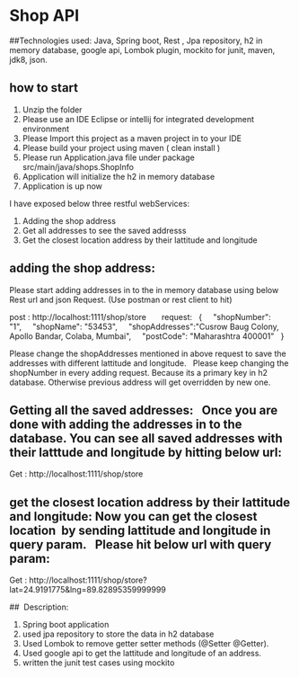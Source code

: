 # Shop API

##Technologies used: 
Java, Spring boot, Rest , Jpa repository, h2 in memory database, google api, Lombok plugin, mockito for junit, maven, jdk8, json. 

## how to start
1) Unzip the folder
2) Please use an IDE Eclipse or intellij for integrated development environment
3) Please Import this project as a maven project in to your IDE
4) Please build your project using maven ( clean install )
5) Please run Application.java file under package src/main/java/shops.ShopInfo
6) Application will initialize the h2 in memory database
7) Application is up now

I have exposed below three restful webServices: 
1) Adding the shop address
2) Get all addresses to see the saved addresss
3) Get the closest location address by their lattitude and longitude

## adding the shop address:
Please start adding addresses in to the in memory database using below Rest url and json Request. (Use postman or rest client to hit)    

post : http://localhost:1111/shop/store      
request:   {     "shopNumber": "1",     "shopName": "53453",     "shopAddresses":"Cusrow Baug Colony, Apollo Bandar, Colaba, Mumbai",     "postCode": "Maharashtra 400001"   } 


Please change the shopAddresses mentioned in above request to save the addresses with different lattitude and longitude.   Please keep changing the shopNumber in every adding request. Because its a primary key in h2 database. Otherwise previous address will get overridden by new one.


## Getting all the saved addresses:   Once you are done with adding the addresses in to the database. You can see all saved addresses with their latttude and longitude by hitting below url:  

Get : http://localhost:1111/shop/store  


## get the closest location address by their lattitude and longitude: Now you can get the closest location  by sending lattitude and longitude in query param.   Please hit below url with query param:  

Get : http://localhost:1111/shop/store?lat=24.9191775&lng=89.82895359999999


##  Description:
1) Spring boot application
2) used jpa repository to store the data in h2 database
3) Used Lombok to remove getter setter methods (@Setter @Getter). 
4) Used google api to get the lattitude and longitude of an address.
5) written the junit test cases using mockito

